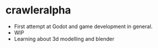 # crawleralpha

- First attempt at Godot and game development in general.
- WIP
- Learning about 3d modelling and blender